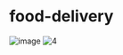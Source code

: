# food-delivery
![image](https://github.com/bharathgoud10/food-delivery/assets/105578700/499ac0b7-0df8-45ab-8b27-e16a976da8b8)
![4](https://github.com/bharathgoud10/food-delivery/assets/105578700/1215786c-5e79-4cb8-b156-862e76d1e826)
